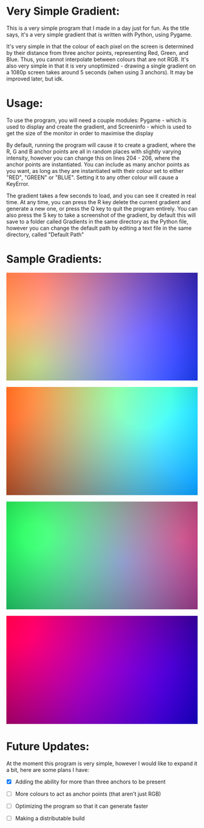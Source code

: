 # Very Simple Gradient:

This is a very simple program that I made in a day just for fun. As the title says, it's a very simple gradient that is written with Python, using Pygame.

It's very simple in that the colour of each pixel on the screen is determined by their distance from three anchor points, representing Red, Green, and Blue. Thus, you cannot interpolate between colours that are not RGB. It's also very simple in that it is very unoptimized - drawing a single gradient on a 1080p screen takes around 5 seconds (when using 3 anchors). It may be improved later, but idk.

# Usage:

To use the program, you will need a couple modules: Pygame - which is used to display and create the gradient, and Screeninfo - which is used to get the size of the monitor in order to maximise the display

By default, running the program will cause it to create a gradient, where the R, G and B anchor points are all in random places with slightly varying intensity, however you can change this on lines 204 - 206, where the anchor points are instantiated. You can include as many anchor points as you want, as long as they are instantiated with their colour set to either "RED", "GREEN" or "BLUE". Setting it to any other colour will cause a KeyError.

The gradient takes a few seconds to load, and you can see it created in real time. At any time, you can press the R key delete the current gradient and generate a new one, or press the Q key to quit the program entirely. You can also press the S key to take a screenshot of the gradient, by default this will save to a folder called Gradients in the same directory as the Python file, however you can change the default path by editing a text file in the same directory, called "Default Path"

# Sample Gradients:

![](Sample/0.png?raw=true)

![](Sample/1.png?raw=true)

![](Sample/2.png?raw=true)

![](Sample/4.png?raw=true)

# Future Updates:

At the moment this program is very simple, however I would like to expand it a bit, here are some plans I have:

- [x] Adding the ability for more than three anchors to be present

- [ ] More colours to act as anchor points (that aren't just RGB)

- [ ] Optimizing the program so that it can generate faster

- [ ] Making a distributable build
